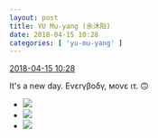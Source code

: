 ```yaml
---
layout: post
title: YU Mu-yang (余沐阳)
date: 2018-04-15 10:28
categories: [ 'yu-mu-yang' ]
---
```


<div class="weibo-info">
  <a href="https://weibo.com/6505651747/GcaOV8xKh">2018-04-15 10:28</a>
</div>

It's a new day. Ενεrγβοδγ, мονε ιτ. 🙃

<!-- more -->

<ul class="weibo-pic-list-1">
  <li class="weibo-pic">
    <a href="https://wx3.sinaimg.cn/mw690/0076h3cTgy1fqd4t9x4h8j31o02yoqvc.jpg"><img src="https://wx3.sinaimg.cn/thumb150/0076h3cTgy1fqd4t9x4h8j31o02yoqvc.jpg"/></a>
  </li>
  <li class="weibo-pic">
    <a href="https://wx3.sinaimg.cn/mw690/0076h3cTgy1fqd4pephvfj31o02yokjt.jpg"><img src="https://wx3.sinaimg.cn/thumb150/0076h3cTgy1fqd4pephvfj31o02yokjt.jpg"/></a>
  </li>
  <li class="weibo-pic">
    <a href="https://wx3.sinaimg.cn/mw690/0076h3cTgy1fqd4rri7hdj31o02yonpl.jpg"><img src="https://wx3.sinaimg.cn/thumb150/0076h3cTgy1fqd4rri7hdj31o02yonpl.jpg"/></a>
  </li>
</ul>
